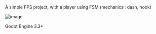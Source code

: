 A simple FPS project, with a player using FSM (mechanics : dash, hook)

![image](https://github.com/Lakamfo/GHELL/assets/49194161/36d00fa5-17c9-451e-84ab-8882f2556ebd)



Godot Engine 3.3+
